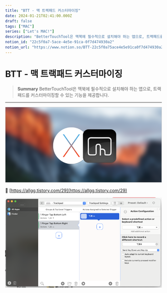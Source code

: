```yaml
---
title: "BTT - 맥 트랙패드 커스터마이징"
date: 2024-01-21T02:41:00.000Z
draft: false
tags: ["MAC"]
series: ["Let's MAC!"]
description: "BetterTouchTool은 맥북에 필수적으로 설치해야 하는 앱으로, 트랙패드를 커스터마이징할 수 있는 기능을 제공합니다."
notion_id: "22c5f0a7-5ace-4e5e-91ca-0f7d474930a2"
notion_url: "https://www.notion.so/BTT-22c5f0a75ace4e5e91ca0f7d474930a2"
---
```


# BTT - 맥 트랙패드 커스터마이징

> **Summary**
> BetterTouchTool은 맥북에 필수적으로 설치해야 하는 앱으로, 트랙패드를 커스터마이징할 수 있는 기능을 제공합니다.

---

![Image](image_f762ebb3820d.png)

🔗 [https://allgg.tistory.com/29](https://allgg.tistory.com/29)

![Image](image_22f57264f65c.png)

